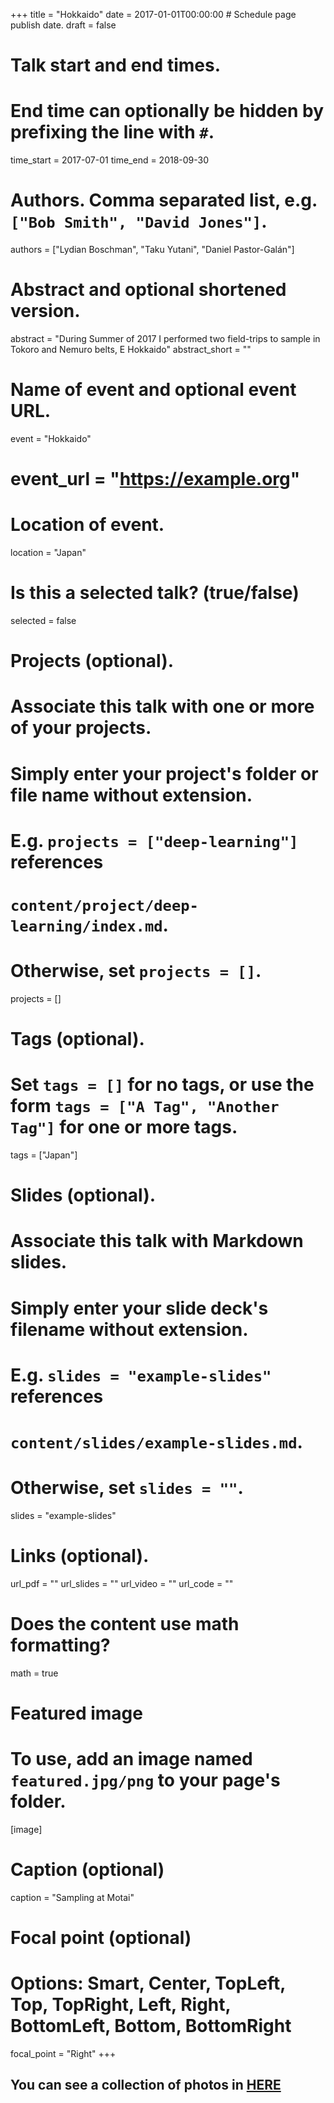 +++
title = "Hokkaido"
date = 2017-01-01T00:00:00  # Schedule page publish date.
draft = false

# Talk start and end times.
#   End time can optionally be hidden by prefixing the line with `#`.
time_start = 2017-07-01
time_end = 2018-09-30

# Authors. Comma separated list, e.g. `["Bob Smith", "David Jones"]`.
authors = ["Lydian Boschman", "Taku Yutani", "Daniel Pastor-Galán"]

# Abstract and optional shortened version.
abstract = "During Summer of 2017 I performed two field-trips to sample in Tokoro and Nemuro belts, E Hokkaido"
abstract_short = ""

# Name of event and optional event URL.
 event = "Hokkaido"
# event_url = "https://example.org"

# Location of event.
location = "Japan"

# Is this a selected talk? (true/false)
selected = false

# Projects (optional).
#   Associate this talk with one or more of your projects.
#   Simply enter your project's folder or file name without extension.
#   E.g. `projects = ["deep-learning"]` references 
#   `content/project/deep-learning/index.md`.
#   Otherwise, set `projects = []`.
projects = []

# Tags (optional).
#   Set `tags = []` for no tags, or use the form `tags = ["A Tag", "Another Tag"]` for one or more tags.
tags = ["Japan"]

# Slides (optional).
#   Associate this talk with Markdown slides.
#   Simply enter your slide deck's filename without extension.
#   E.g. `slides = "example-slides"` references 
#   `content/slides/example-slides.md`.
#   Otherwise, set `slides = ""`.
slides = "example-slides"

# Links (optional).
url_pdf = ""
url_slides = ""
url_video = ""
url_code = ""

# Does the content use math formatting?
math = true

# Featured image
# To use, add an image named `featured.jpg/png` to your page's folder. 
[image]
  # Caption (optional)
  caption = "Sampling at Motai"

  # Focal point (optional)
  # Options: Smart, Center, TopLeft, Top, TopRight, Left, Right, BottomLeft, Bottom, BottomRight
  focal_point = "Right"
+++

## You can see a collection of photos in [HERE](https://photos.app.goo.gl/3lMXB3OgB2fAfE2b2)
